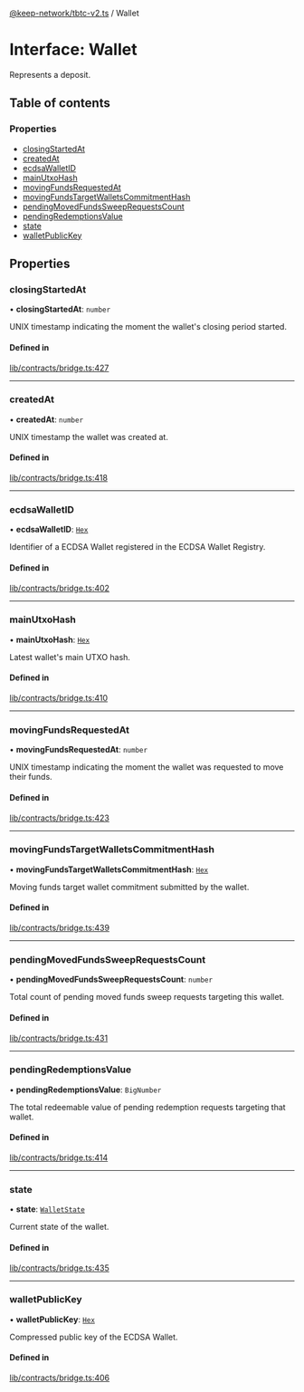 [@keep-network/tbtc-v2.ts](../README.md) / Wallet

# Interface: Wallet

Represents a deposit.

## Table of contents

### Properties

- [closingStartedAt](Wallet.md#closingstartedat)
- [createdAt](Wallet.md#createdat)
- [ecdsaWalletID](Wallet.md#ecdsawalletid)
- [mainUtxoHash](Wallet.md#mainutxohash)
- [movingFundsRequestedAt](Wallet.md#movingfundsrequestedat)
- [movingFundsTargetWalletsCommitmentHash](Wallet.md#movingfundstargetwalletscommitmenthash)
- [pendingMovedFundsSweepRequestsCount](Wallet.md#pendingmovedfundssweeprequestscount)
- [pendingRedemptionsValue](Wallet.md#pendingredemptionsvalue)
- [state](Wallet.md#state)
- [walletPublicKey](Wallet.md#walletpublickey)

## Properties

### closingStartedAt

• **closingStartedAt**: `number`

UNIX timestamp indicating the moment the wallet's closing period started.

#### Defined in

[lib/contracts/bridge.ts:427](https://github.com/keep-network/tbtc-v2/blob/807249d0/typescript/src/lib/contracts/bridge.ts#L427)

___

### createdAt

• **createdAt**: `number`

UNIX timestamp the wallet was created at.

#### Defined in

[lib/contracts/bridge.ts:418](https://github.com/keep-network/tbtc-v2/blob/807249d0/typescript/src/lib/contracts/bridge.ts#L418)

___

### ecdsaWalletID

• **ecdsaWalletID**: [`Hex`](../classes/Hex.md)

Identifier of a ECDSA Wallet registered in the ECDSA Wallet Registry.

#### Defined in

[lib/contracts/bridge.ts:402](https://github.com/keep-network/tbtc-v2/blob/807249d0/typescript/src/lib/contracts/bridge.ts#L402)

___

### mainUtxoHash

• **mainUtxoHash**: [`Hex`](../classes/Hex.md)

Latest wallet's main UTXO hash.

#### Defined in

[lib/contracts/bridge.ts:410](https://github.com/keep-network/tbtc-v2/blob/807249d0/typescript/src/lib/contracts/bridge.ts#L410)

___

### movingFundsRequestedAt

• **movingFundsRequestedAt**: `number`

UNIX timestamp indicating the moment the wallet was requested to move their
funds.

#### Defined in

[lib/contracts/bridge.ts:423](https://github.com/keep-network/tbtc-v2/blob/807249d0/typescript/src/lib/contracts/bridge.ts#L423)

___

### movingFundsTargetWalletsCommitmentHash

• **movingFundsTargetWalletsCommitmentHash**: [`Hex`](../classes/Hex.md)

Moving funds target wallet commitment submitted by the wallet.

#### Defined in

[lib/contracts/bridge.ts:439](https://github.com/keep-network/tbtc-v2/blob/807249d0/typescript/src/lib/contracts/bridge.ts#L439)

___

### pendingMovedFundsSweepRequestsCount

• **pendingMovedFundsSweepRequestsCount**: `number`

Total count of pending moved funds sweep requests targeting this wallet.

#### Defined in

[lib/contracts/bridge.ts:431](https://github.com/keep-network/tbtc-v2/blob/807249d0/typescript/src/lib/contracts/bridge.ts#L431)

___

### pendingRedemptionsValue

• **pendingRedemptionsValue**: `BigNumber`

The total redeemable value of pending redemption requests targeting that wallet.

#### Defined in

[lib/contracts/bridge.ts:414](https://github.com/keep-network/tbtc-v2/blob/807249d0/typescript/src/lib/contracts/bridge.ts#L414)

___

### state

• **state**: [`WalletState`](../enums/WalletState-1.md)

Current state of the wallet.

#### Defined in

[lib/contracts/bridge.ts:435](https://github.com/keep-network/tbtc-v2/blob/807249d0/typescript/src/lib/contracts/bridge.ts#L435)

___

### walletPublicKey

• **walletPublicKey**: [`Hex`](../classes/Hex.md)

Compressed public key of the ECDSA Wallet.

#### Defined in

[lib/contracts/bridge.ts:406](https://github.com/keep-network/tbtc-v2/blob/807249d0/typescript/src/lib/contracts/bridge.ts#L406)
